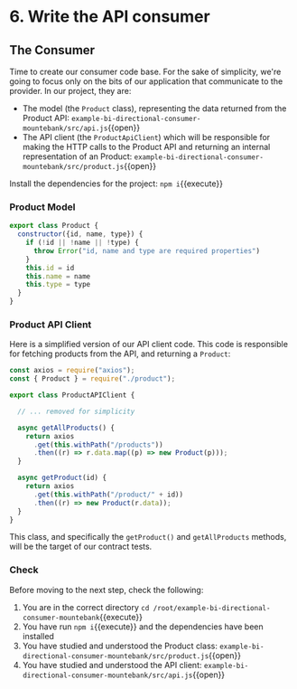 # 6. Write the API consumer

## The Consumer

Time to create our consumer code base. For the sake of simplicity, we're going to focus only on the bits of our application that communicate to the provider. In our project, they are:

- The model (the `Product` class), representing the data returned from the Product API: `example-bi-directional-consumer-mountebank/src/api.js`{{open}}
- The API client (the `ProductApiClient`) which will be responsible for making the HTTP calls to the Product API and returning an internal representation of an Product: `example-bi-directional-consumer-mountebank/src/product.js`{{open}}

Install the dependencies for the project: `npm i`{{execute}}

### Product Model

```javascript
export class Product {
  constructor({id, name, type}) {
    if (!id || !name || !type) {
      throw Error("id, name and type are required properties")
    }
    this.id = id
    this.name = name
    this.type = type
  }
}
```

### Product API Client

Here is a simplified version of our API client code. This code is responsible for fetching products from the API, and returning a `Product`:

```javascript
const axios = require("axios");
const { Product } = require("./product");

export class ProductAPIClient {

  // ... removed for simplicity

  async getAllProducts() {
    return axios
      .get(this.withPath("/products"))
      .then((r) => r.data.map((p) => new Product(p)));
  }

  async getProduct(id) {
    return axios
      .get(this.withPath("/product/" + id))
      .then((r) => new Product(r.data));
  }
}

```

This class, and specifically the `getProduct()` and `getAllProducts` methods, will be the target of our contract tests.

### Check

Before moving to the next step, check the following:

1. You are in the correct directory `cd /root/example-bi-directional-consumer-mountebank`{{execute}}
1. You have run `npm i`{{execute}} and the dependencies have been installed
1. You have studied and understood the Product class: `example-bi-directional-consumer-mountebank/src/product.js`{{open}}
1. You have studied and understood the API client: `example-bi-directional-consumer-mountebank/src/api.js`{{open}}
